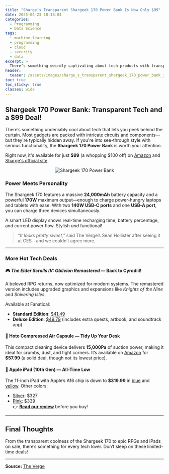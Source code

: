 ```yaml
---
title: "Sharge’s Transparent Shargeek 170 Power Bank Is Now Only $99"
date: 2025-04-23 18:18:04
categories:
  - Programming
  - Data Science
tags:
  - machine-learning
  - programming
  - cloud
  - security
  - data
excerpt: >
  There’s something weirdly captivating about tech products with transparent cases that let you see the inner workings. And now, the powerful and stylish Shargeek 170 power bank is on sale for just $99.
header:
  teaser: /assets/images/sharge_s_transparent_shargeek_170_power_bank_is_no_20250423181803.jpg
toc: true
toc_sticky: true
classes: wide
---
```


## Shargeek 170 Power Bank: Transparent Tech and a $99 Deal!

There’s something undeniably cool about tech that lets you peek behind the curtain. Most gadgets are packed with intricate circuits and components—but they're typically hidden away. If you're into see-through style with serious functionality, the **Shargeek 170 Power Bank** is worth your attention.

Right now, it's available for just **$99** (a whopping $100 off) on [Amazon](https://www.amazon.com/SHARGEEK-Portable-Charger-Display-Waterproof/dp/B0D2VWVPRX/ref=sr_1_1) and [Sharge's official site](https://sharge.com/products/shargeek-170/).

<center><img src="https://platform.theverge.com/wp-content/uploads/sites/2/2025/04/scharge2.jpg?quality=90&#038;strip=all&#038;crop=0,0,100,100" alt="Shargeek 170 Power Bank" /></center>

### Power Meets Personality

The Shargeek 170 features a massive **24,000mAh** battery capacity and a powerful **170W** maximum output—enough to charge power-hungry laptops and tablets with ease. With two **140W USB-C ports** and one **USB-A port**, you can charge three devices simultaneously.

A smart LED display shows real-time recharging time, battery percentage, and current power flow. Stylish *and* functional!

> *“It looks pretty sweet,”* said The Verge’s Sean Hollister after seeing it at CES—and we couldn’t agree more.

---

### More Hot Tech Deals

#### 🎮 *The Elder Scrolls IV: Oblivion Remastered* — Back to Cyrodiil!
A beloved RPG returns, now optimized for modern systems. The remastered version includes upgraded graphics and expansions like *Knights of the Nine* and *Shivering Isles*.

Available at Fanatical:
- **Standard Edition**: [$41.49](https://www.fanatical.com/en/game/the-elder-scrolls-iv-oblivion-remastered)
- **Deluxe Edition**: [$49.79](https://www.fanatical.com/en/game/the-elder-scrolls-iv-oblivion-remastered-deluxe-edition) (includes extra quests, artbook, and soundtrack app)

#### 🧼 Hoto Compressed Air Capsule — Tidy Up Your Desk
This compact cleaning device delivers **15,000Pa** of suction power, making it ideal for crumbs, dust, and tight corners. It’s available on [Amazon](https://www.amazon.com/gp/product/B0C9HPLTX5/) for **$57.99** (a solid deal, though not its lowest price).

#### 🍏 Apple iPad (10th Gen) — All-Time Low
The 11-inch iPad with Apple’s A16 chip is down to **$319.99** in [blue](https://www.amazon.com/dp/B0DZ75TN5F/) and [yellow](https://www.amazon.com/dp/B0DZ751XN6/). Other colors:
- [Silver](https://www.amazon.com/dp/B0DZ77D5HL/): $327
- [Pink](https://www.amazon.com/dp/B0DZ7871B8/): $339  
👉 [**Read our review**](https://www.theverge.com/apple/636335/ipad-2025-11th-generation-review) before you buy!

---

## Final Thoughts

From the transparent coolness of the Shargeek 170 to epic RPGs and iPads on sale, there’s something for every tech lover. Don’t sleep on these limited-time deals!

---

**Source:** [The Verge](https://www.theverge.com/tech/654590/shargeek-170-power-bank-elder-scrolls-oblivion-remastered-deal-sale)

